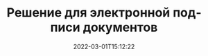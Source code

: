 ---
############################# Static ############################
layout: "product"
date: 2022-03-01T15:12:22
draft: false
#operation: 
#signaturetype: 
#fileformat: 
#productName: Java
lang: ru
#productCode: java
#otherformats: 
#breadcrumb: Put  signature on  for Java
product: "Signature"
product_tag: "signature"

############################# Head ############################
head_title: ".NET, Java, облачные API и онлайн-приложения для подписи документов"
head_description: "Получите универсальное решение для электронной подписи документов для .NET, Java и облачных приложений. Подписывайте распространенные форматы документов онлайн с помощью простой функции перетаскивания"

############################# Header ############################
title: "Решение для электронной подписи документов"
description: "Подписывайте цифровые документы и изображения на любой платформе, используя наши гибкие API и решения на базе приложений для программистов и конечных пользователей."

############################# APIs ###############################
apis:
  enable: true

  api:
    # api loop
    - title: "API-интерфейсы High Code GroupDocs.Signature включают"
      link: "/signature/"
      label: "Просмотреть все API High Code"
      api_product:
        # api_product loop
        - link: "/signature/net/"
          img_alt: "GroupDocs.Signature for .NET"
          image: "/border/groupdocs-signature-net.svg"
          product: "GroupDocs.Signature for"
          platform: ".NET"
          content: "Собственный .NET API для добавления, поиска и проверки наиболее популярных типов цифровых подписей в Microsoft Office, PDF, изображениях и различных других форматах в приложениях .NET."

        # api_product loop
        - link: "/signature/java/"
          img_alt: "GroupDocs.Signature for Java"
          image: "/border/groupdocs-signature-java.svg"
          product: "GroupDocs.Signature for"
          platform: "Java"
          content: "Расширьте возможности приложений Java с помощью возможностей электронной подписи для цифровой подписи широкого спектра документов и изображений в любой операционной системе с установленным JDK."

        # api_product loop
        - link: "/signature/nodejs-java/"
          img_alt: "GroupDocs.Signature for Node.js via Java"
          image: "/border/groupdocs-signature-nodejs-java.svg"
          product: "GroupDocs.Signature for"
          platform: "Node.js"
          content: "Наше решение Node.js расширяет возможности ваших бизнес-приложений с помощью цифровой подписи. Легко ставьте электронные подписи на популярные документы и форматы изображений."

    # api loop
    - title: "API-интерфейсы GroupDocs.Signature Low Code включают"
      link: "https://products.groupdocs.cloud/signature"
      label: "Просмотреть все API с низким кодом"
      api_product:
        # api_product loop
        - link: "https://products.groupdocs.cloud/signature/curl"
          img_alt: "GroupDocs.Signature Cloud for cURL"
          image: "https://www.groupdocs.cloud/templates/groupdocscloud/images/sdk/272x272/groupdocs_signature-for-curl.png"
          product: "GroupDocs.Signature"
          platform: "Cloud for cURL"
          content: "Работайте с API подписи документа cURL RESTful, чтобы добавлять и управлять различными типами подписи во всех популярных форматах документов, включая PDF, Word, Excel и изображения."

        # api_product loop
        - link: "https://products.groupdocs.cloud/signature/net"
          img_alt: "GroupDocs.Signature Cloud SDK for .NET"
          image: "https://www.groupdocs.cloud/templates/groupdocscloud/images/sdk/272x272/groupdocs_signature-for-net.png"
          product: "GroupDocs.Signature"
          platform: "Cloud SDK for .NET"
          content: "С легкостью используйте RESTful API электронной подписи с помощью .NET SDK для управления цифровой подписью в ряде форматов документов в приложениях .NET."

        # api_product loop
        - link: "https://products.groupdocs.cloud/signature/java"
          img_alt: "GroupDocs.Signature Cloud SDK for Java"
          image: "https://www.groupdocs.cloud/templates/groupdocscloud/images/sdk/272x272/groupdocs_signature-for-java.png"
          product: "GroupDocs.Signature"
          platform: "Cloud SDK for Java"
          content: "Внедряйте расширенные функции подписи документов в свои Java-приложения с помощью специально разработанного пакета SDK для подписи документов для Java."

    # api loop
    - title: "GroupDocs.Signature Приложения без кода включают"
      link: "https://products.groupdocs.app/signature"
      label: "Просмотреть все приложения без кода"
      api_product:
        # api_product loop
        - link: "https://products.groupdocs.app/signature/total"
          img_alt: "GroupDocs.Signature Total"
          image: "https://www.aspose.cloud/templates/asposeapp/images/products/logo/aspose_signature-app.png"
          product: "GroupDocs.Signature"
          platform: "Total"
          content: "Подписывайте файлы Microsoft Word, Excel, PowerPoint, Visio и PDF с помощью текста, изображения, штрих-кода или QR-кода."

        # api_product loop
        - link: "https://products.groupdocs.app/signature/docx"
          img_alt: "GroupDocs.Signature DOCX"
          image: "https://www.aspose.cloud/templates/groupdocsapp/images/products/logo/groupdocs_words-app.png"
          product: "GroupDocs.Signature"
          platform: "DOCX"
          content: "Подписывайте документы Word цифровой подписью онлайн прямо из браузера бесплатно."

        # api_product loop
        - link: "https://products.groupdocs.app/signature/pdf"
          img_alt: "GroupDocs.Signature PDF"
          image: "https://www.aspose.cloud/templates/groupdocsapp/images/products/logo/groupdocs_pdf-app.png"
          product: "GroupDocs.Signature"
          platform: "PDF"
          content: "Электронная подпись PDF-файлов с использованием текста, изображения или штрих-кода в любом веб-браузере."

############################# Back to top ###############################
back_to_top:
  enable: true
---